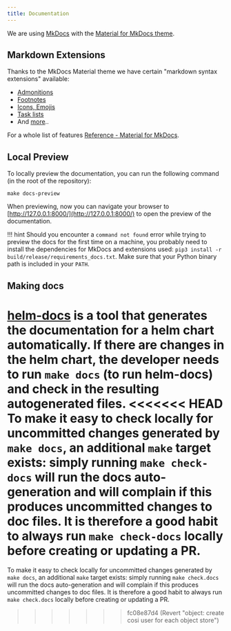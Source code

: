 ```yaml
---
title: Documentation
---
```


We are using [MkDocs](https://www.mkdocs.org/) with the [Material for MkDocs theme](https://squidfunk.github.io/mkdocs-material/).

## Markdown Extensions

Thanks to the MkDocs Material theme we have certain "markdown syntax extensions" available:

* [Admonitions](https://squidfunk.github.io/mkdocs-material/reference/admonitions/)
* [Footnotes](https://squidfunk.github.io/mkdocs-material/reference/footnotes/)
* [Icons, Emojis](https://squidfunk.github.io/mkdocs-material/reference/icons-emojis/)
* [Task lists](https://squidfunk.github.io/mkdocs-material/reference/lists/#using-definition-lists)
* And [more](https://squidfunk.github.io/mkdocs-material/reference/)..

For a whole list of features [Reference - Material for MkDocs](https://squidfunk.github.io/mkdocs-material/reference/).

## Local Preview

To locally preview the documentation, you can run the following command (in the root of the repository):

```console
make docs-preview
```

When previewing, now you can navigate your browser to [http://127.0.0.1:8000/](http://127.0.0.1:8000/) to open the preview of the documentation.

!!! hint
    Should you encounter a `command not found` error while trying to preview the docs for the first
    time on a machine, you probably need to install the dependencies for MkDocs and extensions used:
    `pip3 install -r build/release/requirements_docs.txt`. Make sure that your Python binary path is
    included in your `PATH`.

## Making docs

[helm-docs](https://github.com/norwoodj/helm-docs) is a tool that generates the documentation for a helm chart automatically. If there are changes in the helm chart, the developer needs to run `make docs` (to run helm-docs) and check in the resulting autogenerated files.
<<<<<<< HEAD
To make it easy to check locally for uncommitted changes generated by `make docs`, an additional `make` target exists: simply running `make check-docs` will run the docs auto-generation and will complain if this produces uncommitted changes to doc files. It is therefore a good habit to always run `make check-docs` locally before creating or updating a PR.
=======
To make it easy to check locally for uncommitted changes generated by `make docs`, an additional `make` target exists: simply running `make check.docs` will run the docs auto-generation and will complain if this produces uncommitted changes to doc files. It is therefore a good habit to always run `make check.docs` locally before creating or updating a PR.
>>>>>>> fc08e87d4 (Revert "object: create cosi user for each object store")
